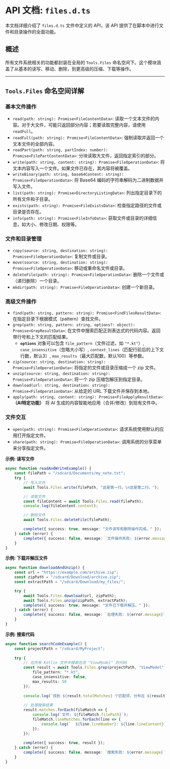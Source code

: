 # API 文档: `files.d.ts`

本文档详细介绍了 `files.d.ts` 文件中定义的 API，该 API 提供了在脚本中进行文件和目录操作的全面功能。

## 概述

所有文件系统相关的功能都封装在全局的 `Tools.Files` 命名空间下。这个模块涵盖了从基本的读写、移动、删除，到更高级的压缩、下载等操作。

---

## `Tools.Files` 命名空间详解

### 基本文件操作

-   `read(path: string): Promise<FileContentData>`: 读取一个文本文件的内容。对于大文件，可能只返回部分内容；若要读取完整内容，请使用 `readFull`。
-   `readFull(path: string): Promise<FileContentData>`: 强制读取并返回一个文本文件的全部内容。
-   `readPart(path: string, partIndex: number): Promise<FilePartContentData>`: 分块读取大文件，返回指定索引的部分。
-   `write(path: string, content: string): Promise<FileOperationData>`: 将文本内容写入一个文件。如果文件已存在，其内容将被覆盖。
-   `writeBinary(path: string, base64Content: string): Promise<FileOperationData>`: 将 Base64 编码的字符串解码为二进制数据并写入文件。
-   `list(path: string): Promise<DirectoryListingData>`: 列出指定目录下的所有文件和子目录。
-   `exists(path: string): Promise<FileExistsData>`: 检查指定路径的文件或目录是否存在。
-   `info(path: string): Promise<FileInfoData>`: 获取文件或目录的详细信息，如大小、修改日期、权限等。

### 文件和目录管理

-   `copy(source: string, destination: string): Promise<FileOperationData>`: 复制文件或目录。
-   `move(source: string, destination: string): Promise<FileOperationData>`: 移动或重命名文件或目录。
-   `deleteFile(path: string): Promise<FileOperationData>`: 删除一个文件或（递归删除）一个目录。
-   `mkdir(path: string): Promise<FileOperationData>`: 创建一个新目录。

### 高级文件操作

-   `find(path: string, pattern: string): Promise<FindFilesResultData>`: 在指定目录下根据模式（pattern）查找文件。
-   `grep(path: string, pattern: string, options?: object): Promise<GrepResultData>`: 在文件中搜索匹配正则表达式的代码内容。返回带行号和上下文的匹配结果。
    -   **`options`** 对象可以包含 `file_pattern`（文件过滤，如 `"*.kt"`）, `case_insensitive`（忽略大小写）, `context_lines`（匹配行前后的上下文行数，默认3）, `max_results`（最大匹配数，默认100）等参数。
-   `zip(source: string, destination: string): Promise<FileOperationData>`: 将指定的文件或目录压缩成一个 zip 文件。
-   `unzip(source: string, destination: string): Promise<FileOperationData>`: 将一个 zip 压缩包解压到指定目录。
-   `download(url: string, destination: string): Promise<FileOperationData>`: 从给定的 URL 下载文件并保存到本地。
-   `apply(path: string, content: string): Promise<FileApplyResultData>`: **（AI特定功能）** 将 AI 生成的内容智能地应用（合并/修改）到现有文件中。

### 文件交互

-   `open(path: string): Promise<FileOperationData>`: 请求系统使用默认的应用打开指定文件。
-   `share(path: string): Promise<FileOperationData>`: 调用系统的分享菜单来分享指定文件。

**示例: 读写文件**
```typescript
async function readAndWriteExample() {
    const filePath = "/sdcard/Documents/my_note.txt";
    try {
        // 写入文件
        await Tools.Files.write(filePath, "这是第一行。\n这是第二行。");

        // 读取文件
        const fileContent = await Tools.Files.read(filePath);
        console.log(fileContent.content);

        // 删除文件
        await Tools.Files.deleteFile(filePath);

        complete({ success: true, message: "文件读写和删除操作完成。" });
    } catch (error) {
        complete({ success: false, message: `文件操作失败: ${error.message}` });
    }
}
```

**示例: 下载并解压文件**
```typescript
async function downloadAndUnzip() {
    const url = "https://example.com/archive.zip";
    const zipPath = "/sdcard/Download/archive.zip";
    const extractPath = "/sdcard/Download/my_files/";

    try {
        await Tools.Files.download(url, zipPath);
        await Tools.Files.unzip(zipPath, extractPath);
        complete({ success: true, message: "文件已下载并解压。" });
    } catch (error) {
        complete({ success: false, message: `处理失败: ${error.message}` });
    }
}
```

**示例: 搜索代码**
```typescript
async function searchCodeExample() {
    const projectPath = "/sdcard/MyProject";
    
    try {
        // 在所有 Kotlin 文件中搜索包含 "ViewModel" 的代码
        const result = await Tools.Files.grep(projectPath, "ViewModel", {
            file_pattern: "*.kt",
            case_insensitive: false,
            max_results: 50
        });
        
        console.log(`找到 ${result.totalMatches} 个匹配项，分布在 ${result.matches.length} 个文件中`);
        
        // 处理搜索结果
        result.matches.forEach(fileMatch => {
            console.log(`文件: ${fileMatch.filePath}`);
            fileMatch.lineMatches.forEach(line => {
                console.log(`  ${line.lineNumber}: ${line.lineContent}`);
            });
        });
        
        complete({ success: true, result });
    } catch (error) {
        complete({ success: false, message: `搜索失败: ${error.message}` });
    }
}
``` 